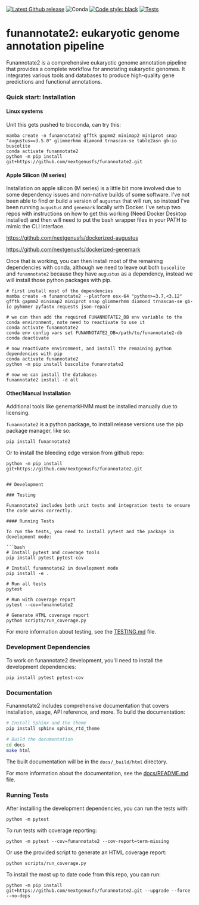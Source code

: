 [![Latest Github release](https://img.shields.io/github/release/nextgenusfs/funannotate2.svg)](https://github.com/nextgenusfs/funannotate2/releases/latest)
![Conda](https://img.shields.io/conda/dn/bioconda/funannotate2)
[![Code style: black](https://img.shields.io/badge/code%20style-black-000000.svg)](https://github.com/psf/black)
[![Tests](https://github.com/nextgenusfs/funannotate2/actions/workflows/tests.yml/badge.svg)](https://github.com/nextgenusfs/funannotate2/actions/workflows/tests.yml)

# funannotate2: eukaryotic genome annotation pipeline

Funannotate2 is a comprehensive eukaryotic genome annotation pipeline that provides a complete workflow for annotating
eukaryotic genomes. It integrates various tools and databases to produce high-quality gene predictions and functional annotations.


### Quick start: Installation

#### Linux systems

Unit this gets pushed to bioconda, can try this:
```shell
mamba create -n funannotate2 gfftk gapmm2 minimap2 miniprot snap "augustus==3.5.0" glimmerhmm diamond trnascan-se table2asn gb-io buscolite
conda activate funannotate2
python -m pip install git+https://github.com/nextgenusfs/funannotate2.git
```

#### Apple Silicon (M series)
Installation on apple silicon (M series) is a little bit more involved due to some dependency issues and non-native builds of some software.  I've not been able to find or build a version of `augustus` that will run, so instead I've been running `augustus` and `genemark` locally with Docker.  I've setup two repos with instructions on how to get this working (Need Docker Desktop installed) and then will need to put the bash wrapper files in your PATH to mimic the CLI interface.

https://github.com/nextgenusfs/dockerized-augustus

https://github.com/nextgenusfs/dockerized-genemark

Once that is working, you can then install most of the remaining dependencies with conda, although we need to leave out both `buscolite` and `funannotate2` because they have `augustus` as a dependency, instead we will install those python packages with pip.

```shell
# first install most of the dependencies
mamba create -n funannotate2 --platform osx-64 "python>=3.7,<3.12" gfftk gapmm2 minimap2 miniprot snap glimmerhmm diamond trnascan-se gb-io pyhmmer pyfastx requests json-repair

# we can then add the required FUNANNOTATE2_DB env variable to the conda environment, note need to reactivate to use it
conda activate funannotate2
conda env config vars set FUNANNOTATE2_DB=/path/to/funannotate2-db
conda deactivate

# now reactivate environment, and install the remaining python dependencies with pip
conda activate funannotate2
python -m pip install buscolite funannotate2

# now we can install the databases
funannotate2 install -d all
```

#### Other/Manual Installation

Additional tools like genemarkHMM must be installed manually due to licensing.

`funannotate2` is a python package, to install release versions use the pip package manager, like so:

```shell
pip install funannotate2
```
Or to install the bleeding edge version from github repo:

```shell
python -m pip install git+https://github.com/nextgenusfs/funannotate2.git


## Development

### Testing

Funannotate2 includes both unit tests and integration tests to ensure the code works correctly.

#### Running Tests

To run the tests, you need to install pytest and the package in development mode:

```bash
# Install pytest and coverage tools
pip install pytest pytest-cov

# Install funannotate2 in development mode
pip install -e .

# Run all tests
pytest

# Run with coverage report
pytest --cov=funannotate2

# Generate HTML coverage report
python scripts/run_coverage.py
```

For more information about testing, see the [TESTING.md](TESTING.md) file.

### Development Dependencies

To work on funannotate2 development, you'll need to install the development dependencies:

```shell
pip install pytest pytest-cov
```

### Documentation

Funannotate2 includes comprehensive documentation that covers installation, usage, API reference, and more. To build the documentation:

```bash
# Install Sphinx and the theme
pip install sphinx sphinx_rtd_theme

# Build the documentation
cd docs
make html
```

The built documentation will be in the `docs/_build/html` directory.

For more information about the documentation, see the [docs/README.md](docs/README.md) file.

### Running Tests

After installing the development dependencies, you can run the tests with:

```shell
python -m pytest
```

To run tests with coverage reporting:

```shell
python -m pytest --cov=funannotate2 --cov-report=term-missing
```

Or use the provided script to generate an HTML coverage report:

```shell
python scripts/run_coverage.py
```

To install the most up to date code from this repo, you can run:
```
python -m pip install git+https://github.com/nextgenusfs/funannotate2.git --upgrade --force --no-deps
```
